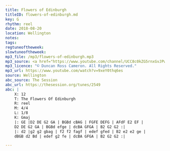 ```yaml
---
title: Flowers of Edinburgh
titleID: flowers-of-edinburgh.md
key: G
rhythm: reel
date: 2018-08-20
location: Wellington 
notes:
tags: 
regtuneoftheweek:
slowtuneoftheweek:
mp3_file: /mp3/flowers-of-edinburgh.mp3
mp3_source: <a href="https://www.youtube.com/channel/UCC8c0kZG5rnxGvJPwaYvBkg">Duncan Ross Cameron</a>
mp3_licence: "© Duncan Ross Cameron. All Rights Reserved."
mp3_url: https://www.youtube.com/watch?v=9xeY0thq6es
source: Wellington
abc_source: The Session
abc_url: https://thesession.org/tunes/2549
abc: |
    X: 12
    T: The Flowers Of Edinburgh
    R: reel
    M: 4/4
    L: 1/8
    K: Gmaj
    |: GE |D2 DE G2 GA | BGBd cBAG | FGFE DEFG | AFdF E2 EF |
    D2 DE G2 GA | BGBd efge | dcBA GFGA | B2 G2 G2 :|
    |: d2 |g2 g2 gbag | f2 f2 fagf | edef gfed | B2 e2 e2 ge |
    dBGB d2 Bd | edef g2 fe | dcBA GFGA | B2 G2 G2 :|

---
```

